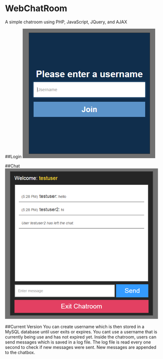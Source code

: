 # WebChatRoom
A simple chatroom using PHP, JavaScript, JQuery, and AJAX

##Login
![Login](images/login_screenshot.png)

##Chat
![Chat](images/chat_screenshot.png)

##Current Version
You can create username which is then stored in a MySQL database until user exits or expires.
You cant use a username that is currently being use and has not expired yet.
Inside the chatroom, users can send messages which is saved in a log file.
The log file is read every one second to check if new messages were sent.
New messages are appended to the chatbox.